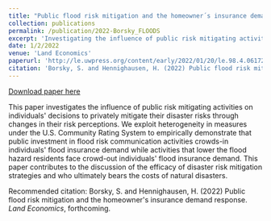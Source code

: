```yaml
---
title: "Public flood risk mitigation and the homeowner´s insurance demand response"
collection: publications
permalink: /publication/2022-Borsky_FLOODS
excerpt: 'Investigating the influence of public risk mitigating activities on individuals' decisions to privately mitigate their disaster risks through changes in their risk perceptions.'
date: 1/2/2022
venue: 'Land Economics'
paperurl: 'http://le.uwpress.org/content/early/2022/01/20/le.98.4.061720-0088R2.refs'
citation: 'Borsky, S. and Hennighausen, H. (2022) Public flood risk mitigation and the homeowner´s insurance demand response. Land Economics, forthcoming.'
---
```


<a href='http://le.uwpress.org/content/early/2022/01/20/le.98.4.061720-0088R2.refs'>Download paper here</a>

This paper investigates the influence of public risk mitigating activities on individuals' decisions to privately mitigate their disaster risks through changes in their risk perceptions. We exploit heterogeneity in measures under the U.S. Community Rating System to empirically demonstrate that  public investment in flood risk communication activities crowds-in  individuals' flood insurance demand while activities that lower  the flood hazard residents face crowd-out individuals' flood insurance demand. This paper contributes to the discussion of the efficacy of disaster risk mitigation strategies and who ultimately bears the costs of natural disasters.

Recommended citation: Borsky, S. and Hennighausen, H. (2022) Public flood risk mitigation and the homeowner's insurance demand response. *Land Economics*, forthcoming.

